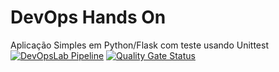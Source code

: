 # DevOps Hands On
Aplicação Simples em Python/Flask com teste usando Unittest
[![DevOpsLab Pipeline](https://github.com/rpestana18/devopslab-7aso/blob/main/.github/workflows/pipeline.yml/badge.svg)](https://github.com/rpestana18/devopslab-7aso/blob/main/.github/workflows/pipeline.yml)
[![Quality Gate Status](https://sonarcloud.io/api/project_badges/measure?project=rpestana18_devopslab-7aso&metric=alert_status)](https://sonarcloud.io/summary/new_code?id=rpestana18_devopslab-7aso)